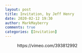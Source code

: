 ```yaml
---
layout: post
title: Invitation, by Jeff Henry
date: 2020-02-12 19:30
author: MarkMayberry
comments: true
categories: [Invitation]
---
```

<!-- wp:core-embed/vimeo {"url":"https://vimeo.com/393812992","type":"video","providerNameSlug":"vimeo","className":"wp-embed-aspect-4-3 wp-has-aspect-ratio"} -->
<figure class="wp-block-embed-vimeo wp-block-embed is-type-video is-provider-vimeo wp-embed-aspect-4-3 wp-has-aspect-ratio"><div class="wp-block-embed__wrapper">
https://vimeo.com/393812992
</div></figure>
<!-- /wp:core-embed/vimeo -->
